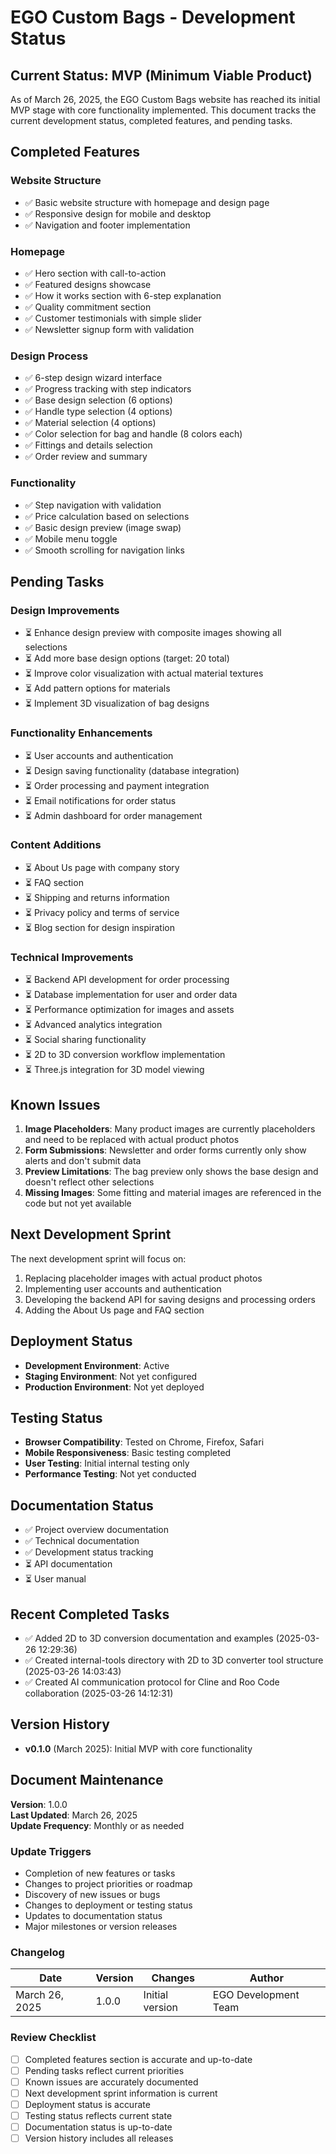 # EGO Custom Bags - Development Status

## Current Status: MVP (Minimum Viable Product)

As of March 26, 2025, the EGO Custom Bags website has reached its initial MVP stage with core functionality implemented. This document tracks the current development status, completed features, and pending tasks.

## Completed Features

### Website Structure
- ✅ Basic website structure with homepage and design page
- ✅ Responsive design for mobile and desktop
- ✅ Navigation and footer implementation

### Homepage
- ✅ Hero section with call-to-action
- ✅ Featured designs showcase
- ✅ How it works section with 6-step explanation
- ✅ Quality commitment section
- ✅ Customer testimonials with simple slider
- ✅ Newsletter signup form with validation

### Design Process
- ✅ 6-step design wizard interface
- ✅ Progress tracking with step indicators
- ✅ Base design selection (6 options)
- ✅ Handle type selection (4 options)
- ✅ Material selection (4 options)
- ✅ Color selection for bag and handle (8 colors each)
- ✅ Fittings and details selection
- ✅ Order review and summary

### Functionality
- ✅ Step navigation with validation
- ✅ Price calculation based on selections
- ✅ Basic design preview (image swap)
- ✅ Mobile menu toggle
- ✅ Smooth scrolling for navigation links

## Pending Tasks

### Design Improvements
- ⏳ Enhance design preview with composite images showing all selections
- ⏳ Add more base design options (target: 20 total)
- ⏳ Improve color visualization with actual material textures
- ⏳ Add pattern options for materials
- ⏳ Implement 3D visualization of bag designs

### Functionality Enhancements
- ⏳ User accounts and authentication
- ⏳ Design saving functionality (database integration)
- ⏳ Order processing and payment integration
- ⏳ Email notifications for order status
- ⏳ Admin dashboard for order management

### Content Additions
- ⏳ About Us page with company story
- ⏳ FAQ section
- ⏳ Shipping and returns information
- ⏳ Privacy policy and terms of service
- ⏳ Blog section for design inspiration

### Technical Improvements
- ⏳ Backend API development for order processing
- ⏳ Database implementation for user and order data
- ⏳ Performance optimization for images and assets
- ⏳ Advanced analytics integration
- ⏳ Social sharing functionality
- ⏳ 2D to 3D conversion workflow implementation
- ⏳ Three.js integration for 3D model viewing

## Known Issues

1. **Image Placeholders**: Many product images are currently placeholders and need to be replaced with actual product photos
2. **Form Submissions**: Newsletter and order forms currently only show alerts and don't submit data
3. **Preview Limitations**: The bag preview only shows the base design and doesn't reflect other selections
4. **Missing Images**: Some fitting and material images are referenced in the code but not yet available

## Next Development Sprint

The next development sprint will focus on:

1. Replacing placeholder images with actual product photos
2. Implementing user accounts and authentication
3. Developing the backend API for saving designs and processing orders
4. Adding the About Us page and FAQ section

## Deployment Status

- **Development Environment**: Active
- **Staging Environment**: Not yet configured
- **Production Environment**: Not yet deployed

## Testing Status

- **Browser Compatibility**: Tested on Chrome, Firefox, Safari
- **Mobile Responsiveness**: Basic testing completed
- **User Testing**: Initial internal testing only
- **Performance Testing**: Not yet conducted

## Documentation Status

- ✅ Project overview documentation
- ✅ Technical documentation
- ✅ Development status tracking
- ⏳ API documentation
- ⏳ User manual

## Recent Completed Tasks

- ✅ Added 2D to 3D conversion documentation and examples (2025-03-26 12:29:36)
- ✅ Created internal-tools directory with 2D to 3D converter tool structure (2025-03-26 14:03:43)
- ✅ Created AI communication protocol for Cline and Roo Code collaboration (2025-03-26 14:12:31)


## Version History

- **v0.1.0** (March 2025): Initial MVP with core functionality

## Document Maintenance

**Version**: 1.0.0  
**Last Updated**: March 26, 2025  
**Update Frequency**: Monthly or as needed  

### Update Triggers
- Completion of new features or tasks
- Changes to project priorities or roadmap
- Discovery of new issues or bugs
- Changes to deployment or testing status
- Updates to documentation status
- Major milestones or version releases

### Changelog
| Date | Version | Changes | Author |
|------|---------|---------|--------|
| March 26, 2025 | 1.0.0 | Initial version | EGO Development Team |

### Review Checklist
- [ ] Completed features section is accurate and up-to-date
- [ ] Pending tasks reflect current priorities
- [ ] Known issues are accurately documented
- [ ] Next development sprint information is current
- [ ] Deployment status is accurate
- [ ] Testing status reflects current state
- [ ] Documentation status is up-to-date
- [ ] Version history includes all releases
